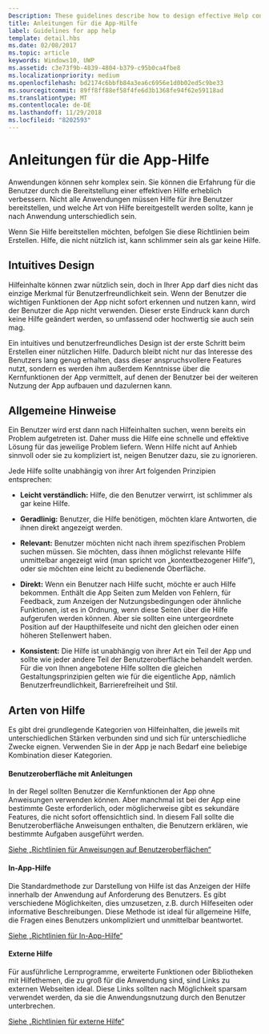 ```yaml
---
Description: These guidelines describe how to design effective Help content for your app.
title: Anleitungen für die App-Hilfe
label: Guidelines for app help
template: detail.hbs
ms.date: 02/08/2017
ms.topic: article
keywords: Windows10, UWP
ms.assetid: c3e73f9b-4839-4804-b379-c95b0ca4fbe8
ms.localizationpriority: medium
ms.openlocfilehash: bd2174c6bbfb84a3ea6c6956e1d0b02ed5c9be33
ms.sourcegitcommit: 89ff8ff88ef58f4fe6d3b1368fe94f62e59118ad
ms.translationtype: MT
ms.contentlocale: de-DE
ms.lasthandoff: 11/29/2018
ms.locfileid: "8202593"
---
```

# <a name="guidelines-for-app-help"></a>Anleitungen für die App-Hilfe



Anwendungen können sehr komplex sein. Sie können die Erfahrung für die Benutzer durch die Bereitstellung einer effektiven Hilfe erheblich verbessern. Nicht alle Anwendungen müssen Hilfe für ihre Benutzer bereitstellen, und welche Art von Hilfe bereitgestellt werden sollte, kann je nach Anwendung unterschiedlich sein.

Wenn Sie Hilfe bereitstellen möchten, befolgen Sie diese Richtlinien beim Erstellen. Hilfe, die nicht nützlich ist, kann schlimmer sein als gar keine Hilfe.

## <a name="intuitive-design"></a>Intuitives Design

Hilfeinhalte können zwar nützlich sein, doch in Ihrer App darf dies nicht das einzige Merkmal für Benutzerfreundlichkeit sein. Wenn der Benutzer die wichtigen Funktionen der App nicht sofort erkennen und nutzen kann, wird der Benutzer die App nicht verwenden. Dieser erste Eindruck kann durch keine Hilfe geändert werden, so umfassend oder hochwertig sie auch sein mag.

Ein intuitives und benutzerfreundliches Design ist der erste Schritt beim Erstellen einer nützlichen Hilfe. Dadurch bleibt nicht nur das Interesse des Benutzers lang genug erhalten, dass dieser anspruchsvollere Features nutzt, sondern es werden ihm außerdem Kenntnisse über die Kernfunktionen der App vermittelt, auf denen der Benutzer bei der weiteren Nutzung der App aufbauen und dazulernen kann.

## <a name="general-instructions"></a>Allgemeine Hinweise

Ein Benutzer wird erst dann nach Hilfeinhalten suchen, wenn bereits ein Problem aufgetreten ist. Daher muss die Hilfe eine schnelle und effektive Lösung für das jeweilige Problem liefern. Wenn Hilfe nicht auf Anhieb sinnvoll oder sie zu kompliziert ist, neigen Benutzer dazu, sie zu ignorieren.

Jede Hilfe sollte unabhängig von ihrer Art folgenden Prinzipien entsprechen:

-   **Leicht verständlich:** Hilfe, die den Benutzer verwirrt, ist schlimmer als gar keine Hilfe.

-   **Geradlinig:** Benutzer, die Hilfe benötigen, möchten klare Antworten, die ihnen direkt angezeigt werden.

-   **Relevant:** Benutzer möchten nicht nach ihrem spezifischen Problem suchen müssen. Sie möchten, dass ihnen möglichst relevante Hilfe unmittelbar angezeigt wird (man spricht von „kontextbezogener Hilfe“), oder sie möchten eine leicht zu bedienende Oberfläche.

-   **Direkt:** Wenn ein Benutzer nach Hilfe sucht, möchte er auch Hilfe bekommen. Enthält die App Seiten zum Melden von Fehlern, für Feedback, zum Anzeigen der Nutzungsbedingungen oder ähnliche Funktionen, ist es in Ordnung, wenn diese Seiten über die Hilfe aufgerufen werden können. Aber sie sollten eine untergeordnete Position auf der Haupthilfeseite und nicht den gleichen oder einen höheren Stellenwert haben.

-   **Konsistent:** Die Hilfe ist unabhängig von ihrer Art ein Teil der App und sollte wie jeder andere Teil der Benutzeroberfläche behandelt werden. Für die von Ihnen angebotene Hilfe sollten die gleichen Gestaltungsprinzipien gelten wie für die eigentliche App, nämlich Benutzerfreundlichkeit, Barrierefreiheit und Stil.

## <a name="types-of-help"></a>Arten von Hilfe

Es gibt drei grundlegende Kategorien von Hilfeinhalten, die jeweils mit unterschiedlichen Stärken verbunden sind und sich für unterschiedliche Zwecke eignen. Verwenden Sie in der App je nach Bedarf eine beliebige Kombination dieser Kategorien.

#### <a name="instructional-ui"></a>Benutzeroberfläche mit Anleitungen

In der Regel sollten Benutzer die Kernfunktionen der App ohne Anweisungen verwenden können. Aber manchmal ist bei der App eine bestimmte Geste erforderlich, oder möglicherweise gibt es sekundäre Features, die nicht sofort offensichtlich sind. In diesem Fall sollte die Benutzeroberfläche Anweisungen enthalten, die Benutzern erklären, wie bestimmte Aufgaben ausgeführt werden.

[Siehe „Richtlinien für Anweisungen auf Benutzeroberflächen“](instructional-ui.md)

#### <a name="in-app-help"></a>In-App-Hilfe

Die Standardmethode zur Darstellung von Hilfe ist das Anzeigen der Hilfe innerhalb der Anwendung auf Anforderung des Benutzers. Es gibt verschiedene Möglichkeiten, dies umzusetzen, z.B. durch Hilfeseiten oder informative Beschreibungen. Diese Methode ist ideal für allgemeine Hilfe, die Fragen eines Benutzers unkompliziert und unmittelbar beantwortet.

[Siehe „Richtlinien für In-App-Hilfe“](in-app-help.md)

#### <a name="external-help"></a>Externe Hilfe

Für ausführliche Lernprogramme, erweiterte Funktionen oder Bibliotheken mit Hilfethemen, die zu groß für die Anwendung sind, sind Links zu externen Webseiten ideal. Diese Links sollten nach Möglichkeit sparsam verwendet werden, da sie die Anwendungsnutzung durch den Benutzer unterbrechen.

[Siehe „Richtlinien für externe Hilfe“](external-help.md)


